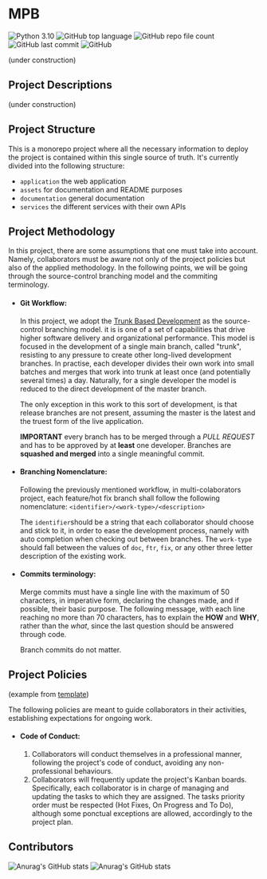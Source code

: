 # MPB

![Python 3.10](https://img.shields.io/badge/python-3.10-blue.svg?logo=Python)
![GitHub top language](https://img.shields.io/github/languages/top/MrToino/MPB?logo=Python)
![GitHub repo file count](https://img.shields.io/github/directory-file-count/MrToino/MPB)
![GitHub last commit](https://img.shields.io/github/last-commit/MrToino/MPB)
![GitHub](https://img.shields.io/github/license/MrToino/MPB)


(under construction)

## Project Descriptions
  (under construction)

## Project Structure

This is a monorepo project where all the necessary information to deploy the project is contained within this single source of truth. It's currently divided into the following structure:
- `application` the web application
- `assets` for documentation and README purposes
- `documentation` general documentation
- `services` the different services with their own APIs

## Project Methodology
In this project, there are some assumptions that one must take into account. Namely, collaborators must be aware not only of the project policies but also of the applied methodology. In the following points, we will be going through the source-control branching model and the commiting terminology.

- #### Git Workflow:
  In this project, we adopt the [Trunk Based Development](https://trunkbaseddevelopment.com/) as the source-control branching model. it is is one of a set of capabilities that drive higher software delivery and organizational performance. This model is focused in the development of a single main branch, called "trunk", resisting to any pressure to create other long-lived development branches. In practise, each developer divides their own work into small batches and merges that work into trunk at least once (and potentially several times) a day. Naturally, for a single developer the model is reduced to the direct development of the master branch.

  The only exception in this work to this sort of development, is that release branches are not present, assuming the master is the latest and the truest form of the live application.

  **IMPORTANT** every branch has to be merged through a *PULL REQUEST* and has to be approved by at **least** one developer. Branches are **squashed and merged** into a single meaningful commit.

- #### Branching Nomenclature:
  Following the previously mentioned workflow, in multi-colaborators project, each feature/hot fix branch shall follow the following nomenclature:
  `<identifier>/<work-type>/<description>`

  The `identifier`should be a string that each collaborator should choose and stick to it, in order to ease the development process, namely with auto completion when checking out between branches. The `work-type` should fall between the values of `doc`, `ftr`, `fix`, or any other three letter description of the existing work.

- #### Commits terminology:
  Merge commits must have a single line with the maximum of 50 characters, in imperative form, declaring the changes made, and if possible, their basic purpose. The following message, with each line reaching no more than 70 characters, has to explain the **HOW** and **WHY**, rather than the *what*, since the last question should be answered through code.

  Branch commits do not matter.

## Project Policies
(example from [template](https://betterscientificsoftware.github.io/A-Team-Tools/TeamPoliciesTemplate.html))

The following policies are meant to guide collaborators in their activities, establishing expectations for ongoing work.

- #### Code of Conduct:
    1. Collaborators will conduct themselves in a professional manner, following the project's code of conduct,
       avoiding any non-professional behaviours.
    2. Collaborators will frequently update the project's Kanban boards. Specifically, each collaborator is in charge
       of managing and updating the tasks to which they are assigned. The tasks priority order must be respected (Hot
       Fixes, On Progress and To Do), although some ponctual exceptions are allowed, accordingly to the project plan.


## Contributors
![Anurag's GitHub stats](https://github-readme-stats.vercel.app/api?username=MrToino&show_icons=true&theme=react)
![Anurag's GitHub stats](https://github-readme-stats.vercel.app/api?username=luisferreira32&show_icons=true&theme=react)
